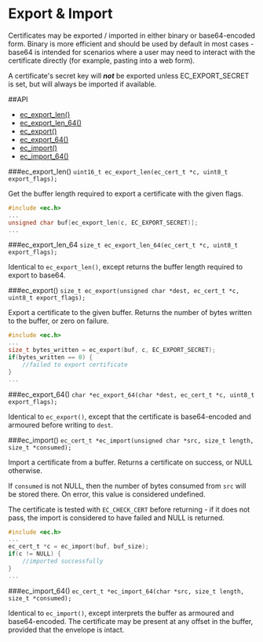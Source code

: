 # Export & Import

Certificates may be exported / imported in either binary or base64-encoded form. Binary is more efficient and should be used by default in most cases - base64 is intended for scenarios where a user may need to interact with the certificate directly (for example, pasting into a web form).

A certificate's secret key will ***not*** be exported unless EC_EXPORT_SECRET is set, but will always be imported if available.

##API

 * [ec_export_len()](#ec-export-len)
 * [ec_export_len_64()](#ec-export-len-64)
 * [ec_export()](#ec-export)
 * [ec_export_64()](#ec-export-64)
 * [ec_import()](#ec-import)
 * [ec_import_64()](#ec-import-64)

###ec_export_len()
`uint16_t ec_export_len(ec_cert_t *c, uint8_t export_flags);`

Get the buffer length required to export a certificate with the given flags.

```c
#include <ec.h>
...
unsigned char buf[ec_export_len(c, EC_EXPORT_SECRET)];
...
```

###ec_export_len_64
`size_t ec_export_len_64(ec_cert_t *c, uint8_t export_flags);`

Identical to `ec_export_len()`, except returns the buffer length required to export to base64.

###ec_export()
`size_t ec_export(unsigned char *dest, ec_cert_t *c, uint8_t export_flags);`

Export a certificate to the given buffer. Returns the number of bytes written to the buffer, or zero on failure.

```c
#include <ec.h>
...
size_t bytes_written = ec_export(buf, c, EC_EXPORT_SECRET);
if(bytes_written == 0) {
    //failed to export certificate
}
...
```

###ec_export_64()
`char *ec_export_64(char *dest, ec_cert_t *c, uint8_t export_flags);`

Identical to `ec_export()`, except that the certificate is base64-encoded and armoured before writing to `dest`.

###ec_import()
`ec_cert_t *ec_import(unsigned char *src, size_t length, size_t *consumed);`

Import a certificate from a buffer. Returns a certificate on success, or NULL otherwise.

If `consumed` is not NULL, then the number of bytes consumed from `src` will be stored there. On error, this value is considered undefined.

The certificate is tested with `EC_CHECK_CERT` before returning - if it does not pass, the import is considered to have failed and NULL is returned. 

```c
#include <ec.h>
...
ec_cert_t *c = ec_import(buf, buf_size);
if(c != NULL) {
    //imported successfully
}
...
```

###ec_import_64()
`ec_cert_t *ec_import_64(char *src, size_t length, size_t *consumed);`

Identical to `ec_import()`, except interprets the buffer as armoured and base64-encoded. The certificate may be present at any offset in the buffer, provided that the envelope is intact.